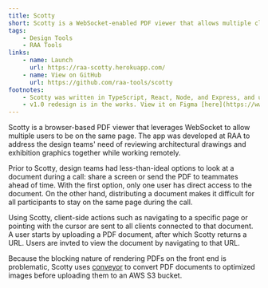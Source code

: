 ```yaml
---
title: Scotty
short: Scotty is a WebSocket-enabled PDF viewer that allows multiple clients to look at and browse through a document together in real time. The app is designed to be a minimal viewer and a quick way for design teams to share internal documents.
tags: 
    - Design Tools
    - RAA Tools
links: 
    - name: Launch
      url: https://raa-scotty.herokuapp.com/
    - name: View on GitHub
      url: https://github.com/raa-tools/scotty
footnotes:
    - Scotty was written in TypeScript, React, Node, and Express, and uses socket.io to manage its WebSocket connections.
    - v1.0 redesign is in the works. View it on Figma [here](https://www.figma.com/file/nB8XWWZCOI7kFJGivVbsWh/scotty?node-id=0%3A1).
---
```


Scotty is a browser-based PDF viewer that leverages WebSocket to allow multiple users to be on the same page. The app was developed at RAA to address the design teams' need of reviewing architectural drawings and exhibition graphics together while working remotely.

Prior to Scotty, design teams had less-than-ideal options to look at a document during a call: share a screen or send the PDF to teammates ahead of time. With the first option, only one user has direct access to the document. On the other hand, distributing a document makes it difficult for all participants to stay on the same page during the call.

Using Scotty, client-side actions such as navigating to a specific page or pointing with the cursor are sent to all clients connected to that document. A user starts by uploading a PDF document, after which Scotty returns a URL. Users are invted to view the document by navigating to that URL.

Because the blocking nature of rendering PDFs on the front end is problematic, Scotty uses [conveyor](https://github.com/raa-tools/conveyor/) to convert PDF documents to optimized images before uploading them to an AWS S3 bucket.

